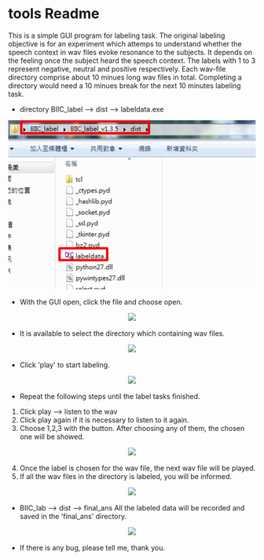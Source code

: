 # tools Readme
This is a simple GUI program for labeling task. 
The original labeling objective is for an experiment which attemps to understand whether the speech context in wav files evoke resonance to the subjects.
It depends on the feeling once the subject heard the speech context.
The labels with 1 to 3 represent negative, neutral and positive respectively.
Each wav-file directory comprise about 10 minues long wav files in total.
Completing a directory would need a 10 minues break for the next 10 minutes labeling task.


* directory BIIC_label --> dist --> labeldata.exe
<div style="text-align:center"><img src ="./photos/step1.png" /></div>

* With the GUI open, click the file and choose open.
<div style="text-align:center"><img src ="../photos/step2.png" /></div>

* It is available to select the directory which containing wav files.
<div style="text-align:center"><img src ="../photos/step3.png" /></div>

* Click 'play' to start labeling.
<div style="text-align:center"><img src ="../photos/step4.png" /></div>

* Repeat the following steps until the label tasks finished.
1. Click play --> listen to the wav  
2. Click play again if it is necessary to listen to it again.
3. Choose 1,2,3 with the button. After choosing any of them, the chosen one will be showed.
<div style="text-align:center"><img src ="/photos/step5.png" /></div>

4. Once the label is chosen for the wav file, the next wav file will be played.
5. If all the wav files in the directory is labeled, you will be informed.
<div style="text-align:center"><img src ="../photos/step6.png" /></div>

* BIIC_lab --> dist --> final_ans
All the labeled data will be recorded and saved in the 'final_ans' directory.
<div style="text-align:center"><img src ="/photos/step7.png" /></div>

* If there is any bug, please tell me, thank you.
